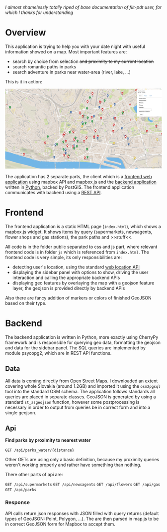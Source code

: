 *I almost shamelessly totally riped of base documentation of fiit-pdt user, for which I thanks for understanding*

# Overview

This application is trying to help you with your date night with useful information showed on a map. Most important features are:
- search by choice from selection ~~and proximity to my current location~~
- search romantic paths in parks
- search adventure in parks near water-area (river, lake, ...)

This is it in action:

![Screenshot](screenshot2.png)

The application has 2 separate parts, the client which is a [frontend web application](#frontend) using mapbox API and mapbox.js and the [backend application](#backend) written in [Python](http://cherrypy.org/), backed by PostGIS. The frontend application communicates with backend using a [REST API](#api).

# Frontend

The frontend application is a static HTML page (`index.html`), which shows a mapbox.js widget. It shows items by query (supermarkets, newsagents, flower shops and gas stations), the park paths and >>stuff<<.

All code is in the folder public separated to css and js part, where relevant frontend code is in folder `js` which is referenced from `index.html`. The frontend code is very simple, its only responsibilities are:
- detecting user's location, using the standard [web location API](https://developer.mozilla.org/en-US/docs/Web/API/Geolocation/Using_geolocation)
- displaying the sidebar panel with options to show, driving the user interaction and calling the appropriate backend APIs
- displaying geo features by overlaying the map with a geojson feature layer, the geojson is provided directly by backend APIs

Also there are fancy addition of markers or colors of finished GeoJSON based on their type.

# Backend

The backend application is written in Python, more exactly using CherryPy framework and is responsible for querying geo data, formatting the geojson and data for the sidebar panel.
The SQL queries are implemented by module psycopg2, which are in REST API functions.

## Data

All data is coming directly from Open Street Maps. I downloaded an extent covering whole Slovakia (around 1.2GB) and imported it using the `osm2pgsql` tool into the standard OSM schema. The application follows standards all queries are placed in separate classes. GeoJSON is generated by using a standard `st_asgeojson` function, however some postprocessing is necessary in order to output from queries be in correct form and  into a single geojson.

## Api

**Find parks by proximity to nearest water**

`GET /api/parks_water/{distance}`

Other GETs are using only a basic definition, because my proximity queries weren't working properly and rather have something than nothing.

There other parts of api are:

`GET /api/supermarkets`
`GET /api/newsagents`
`GET /api/flowers`
`GET /api/gas`
`GET /api/parks`


### Response

API calls return json responses with JSON filled with query returns (default types of GeoJSON: Point, Polygon, ...).
The are then parsed in map.js to be in correct GeoJSON form for Mapbox to accept them.
